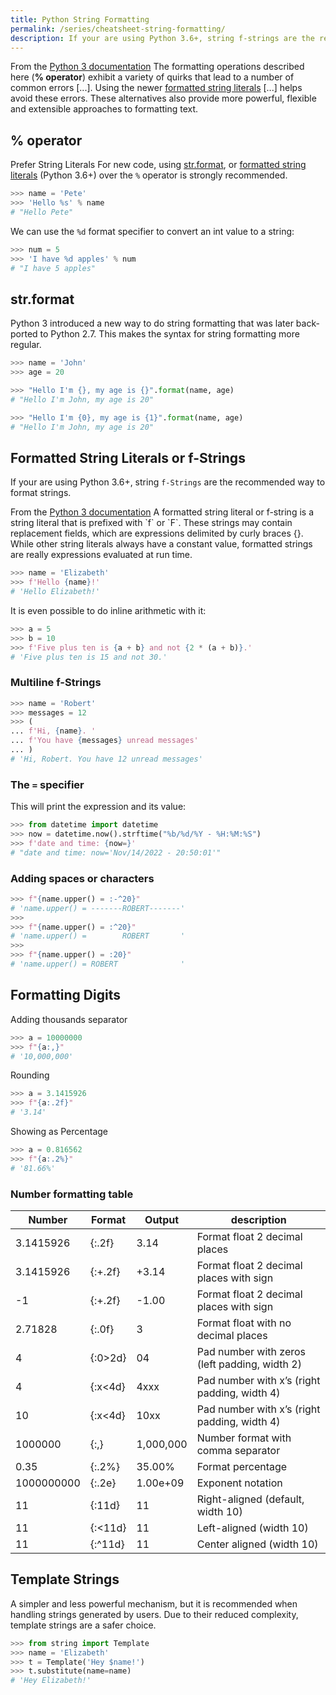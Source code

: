 ```yaml
---
title: Python String Formatting
permalink: /series/cheatsheet-string-formatting/
description: If your are using Python 3.6+, string f-strings are the recommended way to format strings.
---
```



<base-disclaimer>
  <base-disclaimer-title>
    From the <a href="https://docs.python.org/3/library/stdtypes.html?highlight=sprintf#printf-style-string-formatting">Python 3 documentation</a>
  </base-disclaimer-title>
  <base-disclaimer-content>
    The formatting operations described here (<b>% operator</b>) exhibit a variety of quirks that lead to a number of common errors [...]. Using the newer <a href="#formatted-string-literals-or-f-strings">formatted string literals</a> [...] helps avoid these errors. These alternatives also provide more powerful, flexible and extensible approaches to formatting text.
  </base-disclaimer-content>
</base-disclaimer>

## % operator

<base-warning>
  <base-warning-title>
    Prefer String Literals
  </base-warning-title>
  <base-warning-content>
    For new code, using <a href="#strformat">str.format</a>, or <a href="#formatted-string-literals-or-f-strings">formatted string literals</a> (Python 3.6+) over the <code>%</code> operator is strongly recommended.
  </base-warning-content>
</base-warning>

```python
>>> name = 'Pete'
>>> 'Hello %s' % name
# "Hello Pete"
```

We can use the `%d` format specifier to convert an int value to a string:

```python
>>> num = 5
>>> 'I have %d apples' % num
# "I have 5 apples"
```

## str.format

Python 3 introduced a new way to do string formatting that was later back-ported to Python 2.7. This makes the syntax for string formatting more regular.

```python
>>> name = 'John'
>>> age = 20

>>> "Hello I'm {}, my age is {}".format(name, age)
# "Hello I'm John, my age is 20"

>>> "Hello I'm {0}, my age is {1}".format(name, age)
# "Hello I'm John, my age is 20"
```

## Formatted String Literals or f-Strings

If your are using Python 3.6+, string `f-Strings` are the recommended way to format strings.

<base-disclaimer>
  <base-disclaimer-title>
    From the <a href="https://docs.python.org/3/reference/lexical_analysis.html#f-strings">Python 3 documentation</a>
  </base-disclaimer-title>
  <base-disclaimer-content>
    A formatted string literal or f-string is a string literal that is prefixed with `f` or `F`. These strings may contain replacement fields, which are expressions delimited by curly braces {}. While other string literals always have a constant value, formatted strings are really expressions evaluated at run time.
  </base-disclaimer-content>
</base-disclaimer>

```python
>>> name = 'Elizabeth'
>>> f'Hello {name}!'
# 'Hello Elizabeth!'
```

It is even possible to do inline arithmetic with it:

```python
>>> a = 5
>>> b = 10
>>> f'Five plus ten is {a + b} and not {2 * (a + b)}.'
# 'Five plus ten is 15 and not 30.'
```

### Multiline f-Strings

```python
>>> name = 'Robert'
>>> messages = 12
>>> (
... f'Hi, {name}. '
... f'You have {messages} unread messages'
... )
# 'Hi, Robert. You have 12 unread messages'
```

### The `=` specifier

This will print the expression and its value:

```python
>>> from datetime import datetime
>>> now = datetime.now().strftime("%b/%d/%Y - %H:%M:%S")
>>> f'date and time: {now=}'
# "date and time: now='Nov/14/2022 - 20:50:01'"
```

### Adding spaces or characters

```python
>>> f"{name.upper() = :-^20}"
# 'name.upper() = -------ROBERT-------'
>>>
>>> f"{name.upper() = :^20}"
# 'name.upper() =        ROBERT       '
>>>
>>> f"{name.upper() = :20}"
# 'name.upper() = ROBERT              '
```

## Formatting Digits

Adding thousands separator

```python
>>> a = 10000000
>>> f"{a:,}"
# '10,000,000'
```

Rounding

```python
>>> a = 3.1415926
>>> f"{a:.2f}"
# '3.14'
```

Showing as Percentage

```python
>>> a = 0.816562
>>> f"{a:.2%}"
# '81.66%'
```

### Number formatting table

| Number     | Format  | Output    | description                                   |
| ---------- | ------- | --------- | --------------------------------------------- |
| 3.1415926  | {:.2f}  | 3.14      | Format float 2 decimal places                 |
| 3.1415926  | {:+.2f} | +3.14     | Format float 2 decimal places with sign       |
| -1         | {:+.2f} | -1.00     | Format float 2 decimal places with sign       |
| 2.71828    | {:.0f}  | 3         | Format float with no decimal places           |
| 4          | {:0>2d} | 04        | Pad number with zeros (left padding, width 2) |
| 4          | {:x<4d} | 4xxx      | Pad number with x’s (right padding, width 4)  |
| 10         | {:x<4d} | 10xx      | Pad number with x’s (right padding, width 4)  |
| 1000000    | {:,}    | 1,000,000 | Number format with comma separator            |
| 0.35       | {:.2%}  | 35.00%    | Format percentage                             |
| 1000000000 | {:.2e}  | 1.00e+09  | Exponent notation                             |
| 11         | {:11d}  | 11        | Right-aligned (default, width 10)             |
| 11         | {:<11d} | 11        | Left-aligned (width 10)                       |
| 11         | {:^11d} | 11        | Center aligned (width 10)                     |

## Template Strings

A simpler and less powerful mechanism, but it is recommended when handling strings generated by users. Due to their reduced complexity, template strings are a safer choice.

```python
>>> from string import Template
>>> name = 'Elizabeth'
>>> t = Template('Hey $name!')
>>> t.substitute(name=name)
# 'Hey Elizabeth!'
```
